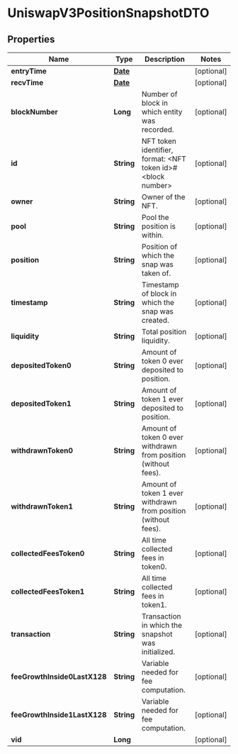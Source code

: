 

# UniswapV3PositionSnapshotDTO

## Properties

Name | Type | Description | Notes
------------ | ------------- | ------------- | -------------
**entryTime** | [**Date**](Date.md) |  |  [optional]
**recvTime** | [**Date**](Date.md) |  |  [optional]
**blockNumber** | **Long** | Number of block in which entity was recorded. |  [optional]
**id** | **String** | NFT token identifier, format: &lt;NFT token id&gt;#&lt;block number&gt; |  [optional]
**owner** | **String** | Owner of the NFT. |  [optional]
**pool** | **String** | Pool the position is within. |  [optional]
**position** | **String** | Position of which the snap was taken of. |  [optional]
**timestamp** | **String** | Timestamp of block in which the snap was created. |  [optional]
**liquidity** | **String** | Total position liquidity. |  [optional]
**depositedToken0** | **String** | Amount of token 0 ever deposited to position. |  [optional]
**depositedToken1** | **String** | Amount of token 1 ever deposited to position. |  [optional]
**withdrawnToken0** | **String** | Amount of token 0 ever withdrawn from position (without fees). |  [optional]
**withdrawnToken1** | **String** | Amount of token 1 ever withdrawn from position (without fees). |  [optional]
**collectedFeesToken0** | **String** | All time collected fees in token0. |  [optional]
**collectedFeesToken1** | **String** | All time collected fees in token1. |  [optional]
**transaction** | **String** | Transaction in which the snapshot was initialized. |  [optional]
**feeGrowthInside0LastX128** | **String** | Variable needed for fee computation. |  [optional]
**feeGrowthInside1LastX128** | **String** | Variable needed for fee computation. |  [optional]
**vid** | **Long** |  |  [optional]





